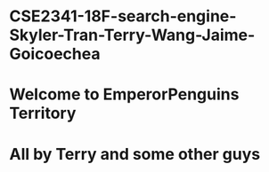 # CSE2341-18F-search-engine-Skyler-Tran-Terry-Wang-Jaime-Goicoechea
# Welcome to EmperorPenguins Territory
# All by Terry and some other guys
